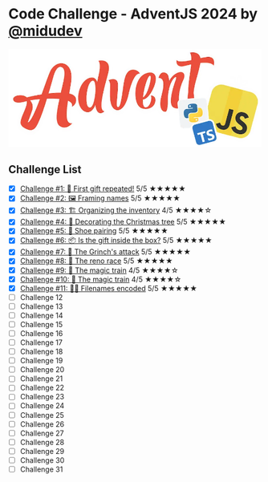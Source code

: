 # Code Challenge - AdventJS 2024 by [@midudev](https://github.com/midudev)

![AdventJS](/assets/logo.webp "Logo of adventJS")

## Challenge List

- [x] [Challenge #1: 🎁 First gift repeated!](challenge01/challenge1.md) 5/5 ★★★★★
- [x] [Challenge #2: 🖼️ Framing names](challenge02/challenge2.md) 5/5 ★★★★★
- [x] [Challenge #3: 🏗️ Organizing the inventory](challenge03/challenge3.md) 4/5 ★★★★☆
- [x] [Challenge #4: 🎄 Decorating the Christmas tree](challenge04/challenge4.md) 5/5 ★★★★★
- [x] [Challenge #5: 👞 Shoe pairing](challenge05/challenge5.md) 5/5 ★★★★★
- [x] [Challenge #6: 📦 Is the gift inside the box?](challenge06/challenge6.md) 5/5 ★★★★★
- [x] [Challenge #7: 👹 The Grinch's attack](challenge07/challenge7.md) 5/5 ★★★★★
- [x] [Challenge #8: 🦌 The reno race](challenge08/challenge8.md) 5/5 ★★★★★
- [x] [Challenge #9: 🚂 The magic train](challenge09/challenge9.md) 4/5 ★★★★☆
- [x] [Challenge #10: 🚂 The magic train](challenge10/challenge10.md) 4/5 ★★★★☆
- [x] [Challenge #11: 🏴‍☠️ Filenames encoded](challenge11/challenge11.md) 5/5 ★★★★★
- [ ] Challenge 12
- [ ] Challenge 13
- [ ] Challenge 14
- [ ] Challenge 15
- [ ] Challenge 16
- [ ] Challenge 17
- [ ] Challenge 18
- [ ] Challenge 19
- [ ] Challenge 20
- [ ] Challenge 21
- [ ] Challenge 22
- [ ] Challenge 23
- [ ] Challenge 24
- [ ] Challenge 25
- [ ] Challenge 26
- [ ] Challenge 27
- [ ] Challenge 28
- [ ] Challenge 29
- [ ] Challenge 30
- [ ] Challenge 31
